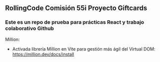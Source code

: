 ## RollingCode Comisión 55i Proyecto Giftcards

### Este es un repo de prueba para prácticas React y trabajo colaborativo Github

Million:
- Activada librería Million en Vite para gestión más ágil del Virtual DOM: https://million.dev/docs/install